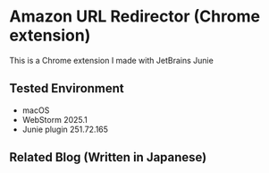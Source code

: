 # Amazon URL Redirector (Chrome extension)

This is a Chrome extension I made with JetBrains Junie

## Tested Environment

- macOS
- WebStorm 2025.1
- Junie plugin 251.72.165

## Related Blog (Written in Japanese)

